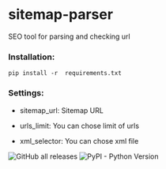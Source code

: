 # sitemap-parser
SEO tool for parsing and checking url


### Installation:
`pip install -r  requirements.txt`

### Settings:
- sitemap_url: Sitemap URL

- urls_limit: You can chose limit of urls

- xml_selector: You can chose xml file


![GitHub all releases](https://img.shields.io/github/downloads/Myppp/sitemap-parser/total)
![PyPI - Python Version](https://img.shields.io/pypi/pyversions/requests)
